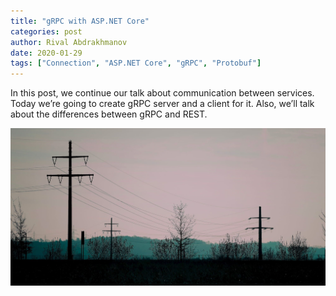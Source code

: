 ```yaml
---
title: "gRPC with ASP.NET Core"
categories: post
author: Rival Abdrakhmanov
date: 2020-01-29
tags: ["Connection", "ASP.NET Core", "gRPC", "Protobuf"]
---
```

In this post, we continue our talk about communication between services. Today we’re going to create gRPC server and a client for it. Also, we’ll talk about the differences between gRPC and REST. 

![Title image](/images/2020-01-29-grpc-with-asp-net-core/cover_grpc_with_asp_net_core.jpg)